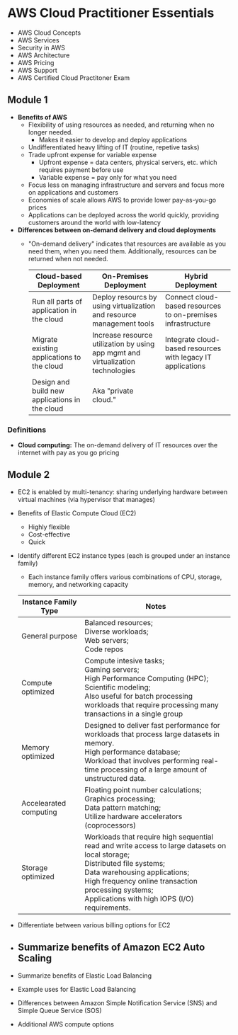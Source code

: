 # AWS Cloud Practitioner Essentials

- AWS Cloud Concepts 
- AWS Services 
- Security in AWS
- AWS Architecture 
- AWS Pricing 
- AWS Support
- AWS Certified Cloud Practitoner Exam

## Module 1  
- **Benefits of AWS**
  - Flexibility of using resources as needed, and returning when no longer needed.
    - Makes it easier to develop and deploy applications  
  - Undifferentiated heavy lifting of IT (routine, repetive tasks) 
  - Trade upfront expense for variable expense 
    - Upfront expense = data centers, physical servers, etc. which requires payment before use
    - Variable expense = pay only for what you need
  - Focus less on managing infrastructure and servers and focus more on applications and customers 
  - Economies of scale allows AWS to provide lower pay-as-you-go prices
  - Applications can be deployed across the world quickly, providing customers around the world with low-latency 
- **Differences between on-demand delivery and cloud deployments**
  - "On-demand delivery" indicates that resources are available as you need them, when you need them. Additionally, resources can be returned when not needed.
  
    | Cloud-based Deployment | On-Premises Deployment | Hybrid Deployment | 
    | --------------------- | --------------------- | ------------------- | 
    | Run all parts of application in the cloud | Deploy resourcs by using virtualization and resource management tools | Connect cloud-based resources to on-premises infrastructure | 
    | Migrate existing applications to the cloud | Increase resource utilization by using app mgmt and virtualization technologies | Integrate cloud-based resources with legacy IT applications | 
    | Design and build new applications in the cloud | Aka "private cloud." | | 

### Definitions
- **Cloud computing:** The on-demand delivery of IT resources over the internet with pay as you go pricing 

## Module 2
- EC2 is enabled by multi-tenancy: sharing underlying hardware between virtual machines (via hypervisor that manages)
- Benefits of Elastic Compute Cloud (EC2) 
  - Highly flexible
  - Cost-effective
  - Quick 
- Identify different EC2 instance types (each is grouped under an instance family)
  - Each instance family offers various combinations of CPU, storage, memory, and networking capacity
  
  | Instance Family Type | Notes | 
  | -------------------- | ------ | 
  | General purpose | Balanced resources; <br>Diverse workloads; <br>Web servers; <br> Code repos | 
  | Compute optimized | Compute intesive tasks; <br>Gaming servers; <br>High Performance Computing (HPC); <br>Scientific modeling; <br>Also useful for batch processing workloads that require processing many transactions in a single group | 
  | Memory optimized | Designed to deliver fast performance for workloads that process large datasets in memory. <br>High performance database; <br>Workload that involves performing real-time processing of a large amount of unstructured data. | 
  | Accelearated computing | Floating point number calculations; <br>Graphics processing; <br>Data pattern matching; <br>Utilize hardware accelerators (coprocessors) | 
  | Storage optimized | Workloads that require high sequential read and write access to large datasets on local storage; <br>Distributed file systems; <br>Data warehousing applications; <br>High frequency online transaction processing systems; <br>Applications with high IOPS (I/O) requirements. | 
  
- Differentiate between various billing options for EC2
- Summarize benefits of Amazon EC2 Auto Scaling 
  - 
- Summarize benefits of Elastic Load Balancing
- Example uses for Elastic Load Balancing
- Differences between Amazon Simple Notification Service (SNS) and Simple Queue Service (SOS)
- Additional AWS compute options 
